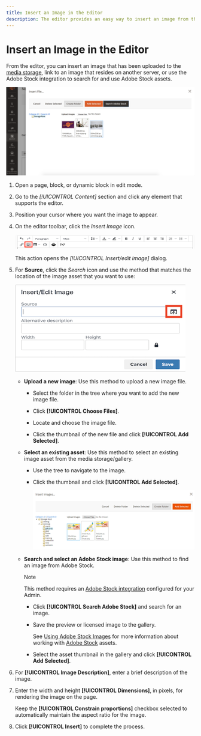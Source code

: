 ```yaml
---
title: Insert an Image in the Editor
description: The editor provides an easy way to insert an image from the media storage, link to an image that resides on another server, or use Adobe Stock assets.
---
```

# Insert an Image in the Editor

From the editor, you can insert an image that has been uploaded to the [media storage](media-storage.md), link to an image that resides on another server, or use the Adobe Stock integration to search for and use Adobe Stock assets.

![Media Storage](./assets/media-storage.png)<!-- zoom -->

1. Open a page, block, or dynamic block in edit mode.

1. Go to the _[!UICONTROL Content]_ section and click any element that supports the editor.

1. Position your cursor where you want the image to appear.

1. On the editor toolbar, click the _Insert Image_ icon.

   ![Insert Image icon](./assets/editor-toolbar-image-button.png)<!-- zoom -->

   This action opens the _[!UICONTROL Insert/edit image]_ dialog.

1. For **Source**, click the _Search_ icon and use the method that matches the location of the image asset that you want to use:

   ![Selecting the search icon](./assets/editor-dialog-insert-image.png)<!-- zoom -->

   - **Upload a new image**: Use this method to upload a new image file.

      - Select the folder in the tree where you want to add the new image file.

      - Click **[!UICONTROL Choose Files]**.

      - Locate and choose the image file.

      - Click the thumbnail of the new file and click **[!UICONTROL Add Selected]**.

   - **Select an existing asset**: Use this method to select an existing image asset from the media storage/gallery.

      - Use the tree to navigate to the image.

      - Click the thumbnail and click **[!UICONTROL Add Selected]**.

         ![Adding a selected image](../page-builder/assets/pb-media-image-gallery-add-selected.png)<!-- zoom -->

   - **Search and select an Adobe Stock image**: Use this method to find an image from Adobe Stock.

      >[!NOTE]
      >
      >This method requires an [Adobe Stock integration](adobe-stock.md) configured for your Admin.

      - Click **[!UICONTROL Search Adobe Stock]** and search for an image.

      - Save the preview or licensed image to the gallery.

         See [Using Adobe Stock Images](adobe-stock-manage.md) for more information about working with [Adobe Stock][adobe-stock] assets.

      - Select the asset thumbnail in the gallery and click **[!UICONTROL Add Selected]**.

1. For **[!UICONTROL Image Description]**, enter a brief description of the image.

1. Enter the width and height **[!UICONTROL Dimensions]**, in pixels, for rendering the image on the page.

   Keep the **[!UICONTROL Constrain proportions]** checkbox selected to automatically maintain the aspect ratio for the image.

1. Click **[!UICONTROL Insert]** to complete the process.

[adobe-stock]: https://stock.adobe.com
